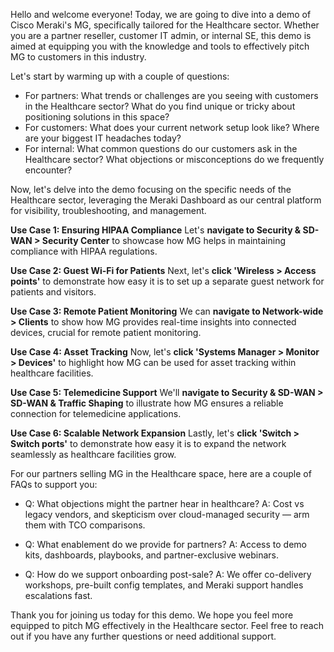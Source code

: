 Hello and welcome everyone! Today, we are going to dive into a demo of Cisco Meraki's MG, specifically tailored for the Healthcare sector. Whether you are a partner reseller, customer IT admin, or internal SE, this demo is aimed at equipping you with the knowledge and tools to effectively pitch MG to customers in this industry.

Let's start by warming up with a couple of questions:
- For partners: What trends or challenges are you seeing with customers in the Healthcare sector? What do you find unique or tricky about positioning solutions in this space?
- For customers: What does your current network setup look like? Where are your biggest IT headaches today?
- For internal: What common questions do our customers ask in the Healthcare sector? What objections or misconceptions do we frequently encounter?

Now, let's delve into the demo focusing on the specific needs of the Healthcare sector, leveraging the Meraki Dashboard as our central platform for visibility, troubleshooting, and management.

**Use Case 1: Ensuring HIPAA Compliance**
Let's **navigate to Security & SD-WAN > Security Center** to showcase how MG helps in maintaining compliance with HIPAA regulations.

**Use Case 2: Guest Wi-Fi for Patients**
Next, let's **click 'Wireless > Access points'** to demonstrate how easy it is to set up a separate guest network for patients and visitors.

**Use Case 3: Remote Patient Monitoring**
We can **navigate to Network-wide > Clients** to show how MG provides real-time insights into connected devices, crucial for remote patient monitoring.

**Use Case 4: Asset Tracking**
Now, let's **click 'Systems Manager > Monitor > Devices'** to highlight how MG can be used for asset tracking within healthcare facilities.

**Use Case 5: Telemedicine Support**
We'll **navigate to Security & SD-WAN > SD-WAN & Traffic Shaping** to illustrate how MG ensures a reliable connection for telemedicine applications.

**Use Case 6: Scalable Network Expansion**
Lastly, let's **click 'Switch > Switch ports'** to demonstrate how easy it is to expand the network seamlessly as healthcare facilities grow.

For our partners selling MG in the Healthcare space, here are a couple of FAQs to support you:
- Q: What objections might the partner hear in healthcare?
  A: Cost vs legacy vendors, and skepticism over cloud-managed security — arm them with TCO comparisons.
  
- Q: What enablement do we provide for partners?
  A: Access to demo kits, dashboards, playbooks, and partner-exclusive webinars.
  
- Q: How do we support onboarding post-sale?
  A: We offer co-delivery workshops, pre-built config templates, and Meraki support handles escalations fast.

Thank you for joining us today for this demo. We hope you feel more equipped to pitch MG effectively in the Healthcare sector. Feel free to reach out if you have any further questions or need additional support.